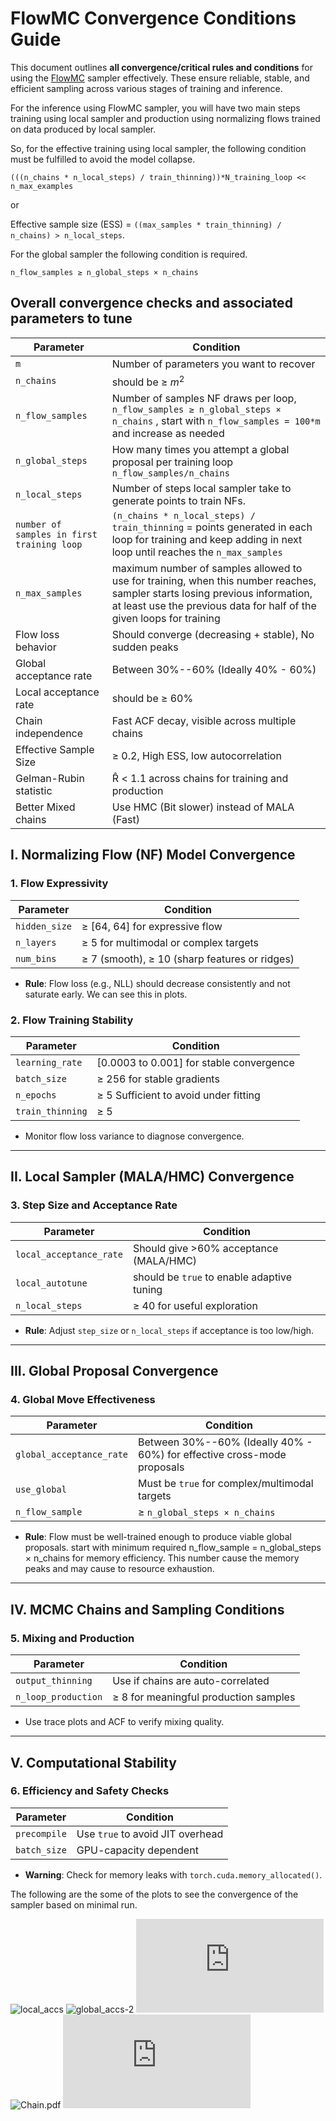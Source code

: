 # FlowMC Convergence Conditions Guide

This document outlines **all convergence/critical rules and conditions** for using the [FlowMC](https://github.com/kazewong/flowMC) sampler effectively. These ensure reliable, stable, and efficient sampling across various stages of training and inference.

For the inference using FlowMC sampler, you will have two main steps training using local sampler and production using normalizing flows trained on data produced by local sampler.

So, for the effective training using local sampler, the following condition must be fulfilled to avoid the model collapse.

`(((n_chains * n_local_steps) / train_thinning))*N_training_loop << n_max_examples`

or

Effective sample size (ESS) = `((max_samples * train_thinning) / n_chains) > n_local_steps`.

For the global sampler the following condition is required.

`n_flow_samples ≥ n_global_steps × n_chains`

## Overall convergence checks and associated parameters to tune

| Parameter     | Condition                                     |
| ------------- | --------------------------------------------- |
| `m` | Number of parameters you want to recover |
| `n_chains` | should be ≥ $m^2$ |
| `n_flow_samples`| Number of samples NF draws per loop,  `n_flow_samples ≥ n_global_steps × n_chains` , start with `n_flow_samples = 100*m` and increase as needed |
| `n_global_steps` | How many times you attempt a global proposal per training loop `n_flow_samples/n_chains` |
| `n_local_steps` | Number of steps local sampler take to generate points to train NFs. |
| `number of samples in first training loop` | `(n_chains * n_local_steps) / train_thinning` = points generated in each loop for training and keep adding in next loop until reaches the `n_max_samples` |
| `n_max_samples`    | maximum number of samples allowed to use for training, when this number reaches, sampler starts losing previous information, at least use the previous data for half of the given loops for training |
| Flow loss behavior     | Should converge (decreasing + stable), No sudden peaks       |
| Global acceptance rate   | Between 30%--60% (Ideally 40% - 60%)                       |
| Local acceptance rate    |  should be ≥ 60%   |
| Chain independence     | Fast ACF decay, visible across multiple chains |
| Effective Sample Size  | ≥ 0.2,  High ESS, low autocorrelation                  |
| Gelman-Rubin statistic | R̂ < 1.1 across chains for training and production |
| Better Mixed chains | Use HMC (Bit slower) instead of MALA (Fast) |

## I. Normalizing Flow (NF) Model Convergence

### 1. Flow Expressivity

| Parameter     | Condition                                     |
| ------------- | --------------------------------------------- |
| `hidden_size` | ≥ \[64, 64] for expressive flow               |
| `n_layers`    | ≥ 5 for multimodal or complex targets         |
| `num_bins`    | ≥ 7 (smooth), ≥ 10 (sharp features or ridges) |

* **Rule**: Flow loss (e.g., NLL) should decrease consistently and not saturate early. We can see this in plots.

### 2. Flow Training Stability

| Parameter        | Condition                                  |
| ---------------- | ------------------------------------------ |
| `learning_rate`  | [0.0003 to 0.001] for stable convergence |
| `batch_size`     | ≥ 256 for stable gradients                 |
| `n_epochs`       | ≥ 5 Sufficient to avoid under fitting      |
| `train_thinning` | ≥ 5            |

* Monitor flow loss variance to diagnose convergence.

---

## II. Local Sampler (MALA/HMC) Convergence

### 3. Step Size and Acceptance Rate

| Parameter        | Condition                                 |
| ---------------- | ----------------------------------------- |
| `local_acceptance_rate` | Should give >60% acceptance (MALA/HMC) |
| `local_autotune` | should be `true` to enable adaptive tuning  |
| `n_local_steps`  | ≥ 40 for useful exploration               |

* **Rule**: Adjust `step_size` or `n_local_steps` if acceptance is too low/high.

---

## III. Global Proposal Convergence

### 4. Global Move Effectiveness

| Parameter        | Condition                                     |
| ---------------- | --------------------------------------------- |
| `global_acceptance_rate` | Between 30%--60% (Ideally 40% - 60%)  for effective cross-mode proposals       |
| `use_global`     | Must be `true` for complex/multimodal targets |
| `n_flow_sample`  | ≥ `n_global_steps × n_chains`                 |

* **Rule**: Flow must be well-trained enough to produce viable global proposals. start with minimum required n_flow_sample = n_global_steps × n_chains for memory efficiency. This number cause the memory peaks and may cause to resource exhaustion.

---

## IV. MCMC Chains and Sampling Conditions

### 5. Mixing and Production

| Parameter           | Condition                              |
| ------------------- | -------------------------------------- |
| `output_thinning`   | Use if chains are auto-correlated      |
| `n_loop_production` | ≥ 8 for meaningful production samples |

* Use trace plots and ACF to verify mixing quality.

---

## V. Computational Stability

### 6. Efficiency and Safety Checks

| Parameter         | Condition                                            |
| ----------------- | ---------------------------------------------------- |
| `precompile`      | Use `true` to avoid JIT overhead                     |
| `batch_size`      | GPU-capacity dependent |

* **Warning**: Check for memory leaks with `torch.cuda.memory_allocated()`.

The following are the some of the plots to see the convergence of the sampler based on minimal run.

![local_accs](https://github.com/user-attachments/assets/12a606c2-d472-4238-944c-1c8ce7ee8d96)
![global_accs-2](https://github.com/user-attachments/assets/90b043b6-9261-43ab-8d55-e2c837fda58a)
![r_hat_prod.pdf](https://github.com/user-attachments/files/20819292/r_hat_prod.pdf)
![Chain.pdf](https://github.com/user-attachments/assets/2f414748-a9ae-42c0-b4bb-d88d395a2c2c)
![ess.pdf](https://github.com/user-attachments/files/20819315/ess.pdf)
